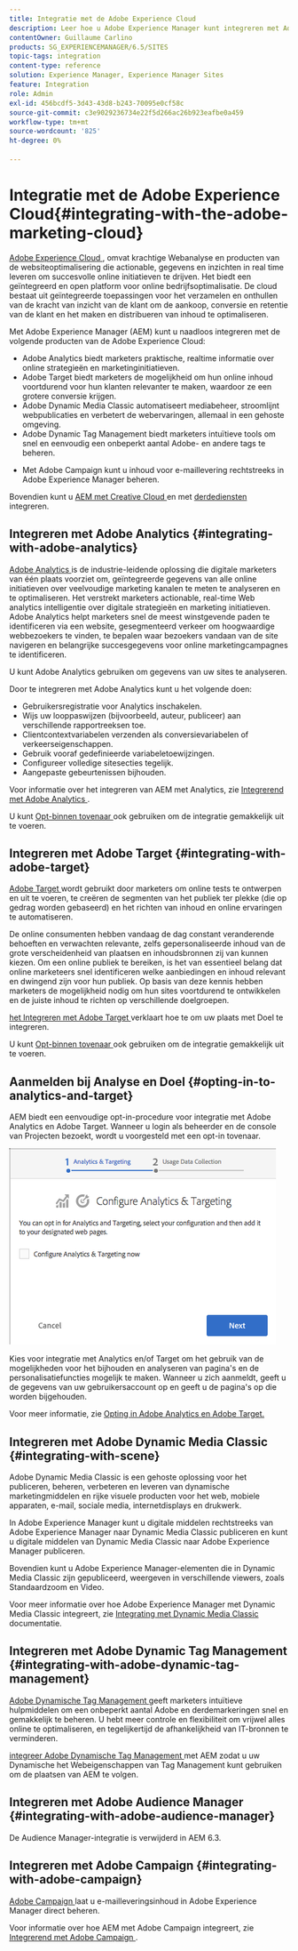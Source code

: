 ```yaml
---
title: Integratie met de Adobe Experience Cloud
description: Leer hoe u Adobe Experience Manager kunt integreren met Adobe Experience Cloud.
contentOwner: Guillaume Carlino
products: SG_EXPERIENCEMANAGER/6.5/SITES
topic-tags: integration
content-type: reference
solution: Experience Manager, Experience Manager Sites
feature: Integration
role: Admin
exl-id: 456bcdf5-3d43-43d8-b243-70095e0cf58c
source-git-commit: c3e9029236734e22f5d266ac26b923eafbe0a459
workflow-type: tm+mt
source-wordcount: '825'
ht-degree: 0%

---
```


# Integratie met de Adobe Experience Cloud{#integrating-with-the-adobe-marketing-cloud}

[ Adobe Experience Cloud ](https://business.adobe.com/products/marketing-cloud/main.html), omvat krachtige Webanalyse en producten van de websiteoptimalisering die actionable, gegevens en inzichten in real time leveren om succesvolle online initiatieven te drijven. Het biedt een geïntegreerd en open platform voor online bedrijfsoptimalisatie. De cloud bestaat uit geïntegreerde toepassingen voor het verzamelen en onthullen van de kracht van inzicht van de klant om de aankoop, conversie en retentie van de klant en het maken en distribueren van inhoud te optimaliseren.

Met Adobe Experience Manager (AEM) kunt u naadloos integreren met de volgende producten van de Adobe Experience Cloud:

* Adobe Analytics biedt marketers praktische, realtime informatie over online strategieën en marketinginitiatieven.
* Adobe Target biedt marketers de mogelijkheid om hun online inhoud voortdurend voor hun klanten relevanter te maken, waardoor ze een grotere conversie krijgen.
* Adobe Dynamic Media Classic automatiseert mediabeheer, stroomlijnt webpublicaties en verbetert de webervaringen, allemaal in een gehoste omgeving.
* Adobe Dynamic Tag Management biedt marketers intuïtieve tools om snel en eenvoudig een onbeperkt aantal Adobe- en andere tags te beheren.
<!-- Search&Promote is end of life as of September 1, 2022 * Adobe Search&Promote gives marketers the ability to control and optimize the search results on their sites. -->
* Met Adobe Campaign kunt u inhoud voor e-maillevering rechtstreeks in Adobe Experience Manager beheren.

Bovendien kunt u [ AEM met Creative Cloud ](/help/assets/aem-cc-integration-best-practices.md) en met [ derdediensten ](/help/sites-administering/third-party-services.md) integreren.

## Integreren met Adobe Analytics {#integrating-with-adobe-analytics}

[ Adobe Analytics ](https://business.adobe.com/products/analytics/adobe-analytics.html) is de industrie-leidende oplossing die digitale marketers van één plaats voorziet om, geïntegreerde gegevens van alle online initiatieven over veelvoudige marketing kanalen te meten te analyseren en te optimaliseren. Het verstrekt marketers actionable, real-time Web analytics intelligentie over digitale strategieën en marketing initiatieven. Adobe Analytics helpt marketers snel de meest winstgevende paden te identificeren via een website, gesegmenteerd verkeer om hoogwaardige webbezoekers te vinden, te bepalen waar bezoekers vandaan van de site navigeren en belangrijke succesgegevens voor online marketingcampagnes te identificeren.

U kunt Adobe Analytics gebruiken om gegevens van uw sites te analyseren.

Door te integreren met Adobe Analytics kunt u het volgende doen:

* Gebruikersregistratie voor Analytics inschakelen.
* Wijs uw looppaswijzen (bijvoorbeeld, auteur, publiceer) aan verschillende rapportreeksen toe.
* Clientcontextvariabelen verzenden als conversievariabelen of verkeerseigenschappen.
* Gebruik vooraf gedefinieerde variabeletoewijzingen.
* Configureer volledige sitesecties tegelijk.
* Aangepaste gebeurtenissen bijhouden.

Voor informatie over het integreren van AEM met Analytics, zie [ Integrerend met Adobe Analytics ](/help/sites-administering/adobeanalytics.md).

U kunt [ Opt-binnen tovenaar ](/help/sites-administering/opt-in.md) ook gebruiken om de integratie gemakkelijk uit te voeren.

## Integreren met Adobe Target {#integrating-with-adobe-target}

[ Adobe Target ](https://business.adobe.com/products/target/adobe-target.html) wordt gebruikt door marketers om online tests te ontwerpen en uit te voeren, te creëren de segmenten van het publiek ter plekke (die op gedrag worden gebaseerd) en het richten van inhoud en online ervaringen te automatiseren.

De online consumenten hebben vandaag de dag constant veranderende behoeften en verwachten relevante, zelfs gepersonaliseerde inhoud van de grote verscheidenheid van plaatsen en inhoudsbronnen zij van kunnen kiezen. Om een online publiek te bereiken, is het van essentieel belang dat online marketeers snel identificeren welke aanbiedingen en inhoud relevant en dwingend zijn voor hun publiek. Op basis van deze kennis hebben marketers de mogelijkheid nodig om hun sites voortdurend te ontwikkelen en de juiste inhoud te richten op verschillende doelgroepen.

[ het Integreren met Adobe Target ](/help/sites-administering/target.md) verklaart hoe te om uw plaats met Doel te integreren.

U kunt [ Opt-binnen tovenaar ](/help/sites-administering/opt-in.md) ook gebruiken om de integratie gemakkelijk uit te voeren.

## Aanmelden bij Analyse en Doel {#opting-in-to-analytics-and-target}

AEM biedt een eenvoudige opt-in-procedure voor integratie met Adobe Analytics en Adobe Target. Wanneer u login als beheerder en de console van Projecten bezoekt, wordt u voorgesteld met een opt-in tovenaar.

![ chlimage_1-107 ](assets/chlimage_1-107a.png)

Kies voor integratie met Analytics en/of Target om het gebruik van de mogelijkheden voor het bijhouden en analyseren van pagina&#39;s en de personalisatiefuncties mogelijk te maken. Wanneer u zich aanmeldt, geeft u de gegevens van uw gebruikersaccount op en geeft u de pagina&#39;s op die worden bijgehouden.

Voor meer informatie, zie [ Opting in Adobe Analytics en Adobe Target.](/help/sites-administering/opt-in.md)

## Integreren met Adobe Dynamic Media Classic {#integrating-with-scene}

Adobe Dynamic Media Classic is een gehoste oplossing voor het publiceren, beheren, verbeteren en leveren van dynamische marketingmiddelen en rijke visuele producten voor het web, mobiele apparaten, e-mail, sociale media, internetdisplays en drukwerk.

In Adobe Experience Manager kunt u digitale middelen rechtstreeks van Adobe Experience Manager naar Dynamic Media Classic publiceren en kunt u digitale middelen van Dynamic Media Classic naar Adobe Experience Manager publiceren.

Bovendien kunt u Adobe Experience Manager-elementen die in Dynamic Media Classic zijn gepubliceerd, weergeven in verschillende viewers, zoals Standaardzoom en Video.

Voor meer informatie over hoe Adobe Experience Manager met Dynamic Media Classic integreert, zie [ Integrating met Dynamic Media Classic ](/help/sites-administering/scene7.md) documentatie.

## Integreren met Adobe Dynamic Tag Management {#integrating-with-adobe-dynamic-tag-management}

[ Adobe Dynamische Tag Management ](https://business.adobe.com/products/experience-platform/adobe-experience-platform.html) geeft marketers intuïtieve hulpmiddelen om een onbeperkt aantal Adobe en derdemarkeringen snel en gemakkelijk te beheren. U hebt meer controle en flexibiliteit om vrijwel alles online te optimaliseren, en tegelijkertijd de afhankelijkheid van IT-bronnen te verminderen.

[ integreer Adobe Dynamische Tag Management ](/help/sites-administering/dtm.md) met AEM zodat u uw Dynamische het Webeigenschappen van Tag Management kunt gebruiken om de plaatsen van AEM te volgen.

## Integreren met Adobe Audience Manager {#integrating-with-adobe-audience-manager}

De Audience Manager-integratie is verwijderd in AEM 6.3.

<!-- Search&Promote is end of life as of September 1, 2022 ## Integrating with Search&Promote {#integrating-with-search-promote} -->

<!-- Search&Promote is end of life as of September 1, 2022 Adobe Search&Promote enables marketers to optimizehow visitors browse, find, compare, and select relevant products and content on web and mobile sites. Businesses can easily promote priority items based on business objectives and visitor intent, and automate merchandising and promotions activity via KPI-based triggers or metrics. -->

<!-- Search&Promote is end of life as of September 1, 2022 Adobe Search&Promote is a reliable and scalable hosted site search application, capable of scaling to millions of pages or products, for heavily visited online businesses ranging from retail to news sites. It offers unprecedented levels of marketer control and metrics-based relevance. -->

<!-- Search&Promote is end of life as of September 1, 2022 For information about integrating AEM and Search&Promote, see [Integrating with Adobe Search&Promote](/help/sites-administering/search-and-promote.md). -->

## Integreren met Adobe Campaign {#integrating-with-adobe-campaign}

[ Adobe Campaign ](https://business.adobe.com/products/campaign/adobe-campaign.html) laat u e-mailleveringsinhoud in Adobe Experience Manager direct beheren.

Voor informatie over hoe AEM met Adobe Campaign integreert, zie [ Integrerend met Adobe Campaign ](/help/sites-administering/campaignstandard.md).
